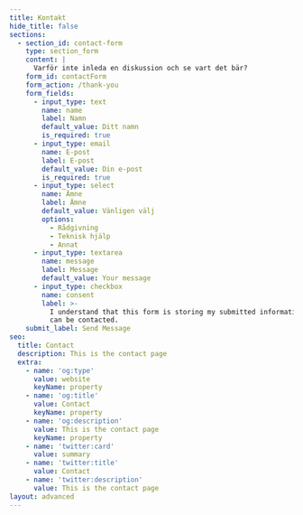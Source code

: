```yaml
---
title: Kontakt
hide_title: false
sections:
  - section_id: contact-form
    type: section_form
    content: |
      Varför inte inleda en diskussion och se vart det bär? 
    form_id: contactForm
    form_action: /thank-you
    form_fields:
      - input_type: text
        name: name
        label: Namn
        default_value: Ditt namn
        is_required: true
      - input_type: email
        name: E-post
        label: E-post
        default_value: Din e-post
        is_required: true
      - input_type: select
        name: Ämne
        label: Ämne
        default_value: Vänligen välj
        options:
          - Rådgivning
          - Teknisk hjälp
          - Annat
      - input_type: textarea
        name: message
        label: Message
        default_value: Your message
      - input_type: checkbox
        name: consent
        label: >-
          I understand that this form is storing my submitted information so I
          can be contacted.
    submit_label: Send Message
seo:
  title: Contact
  description: This is the contact page
  extra:
    - name: 'og:type'
      value: website
      keyName: property
    - name: 'og:title'
      value: Contact
      keyName: property
    - name: 'og:description'
      value: This is the contact page
      keyName: property
    - name: 'twitter:card'
      value: summary
    - name: 'twitter:title'
      value: Contact
    - name: 'twitter:description'
      value: This is the contact page
layout: advanced
---
```


